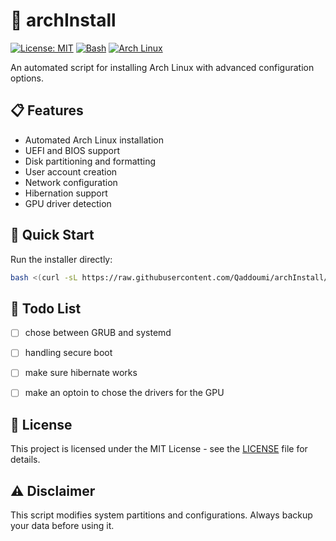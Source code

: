 # 🚀 archInstall

[![License: MIT](https://img.shields.io/badge/License-MIT-yellow.svg)](https://opensource.org/licenses/MIT)
[![Bash](https://img.shields.io/badge/Made%20with-Bash-1f425f.svg)](https://www.gnu.org/software/bash/)
[![Arch Linux](https://img.shields.io/badge/Arch%20Linux-1793D1?logo=arch-linux&logoColor=fff)](https://archlinux.org)

An automated script for installing Arch Linux with advanced configuration options.

## 📋 Features

- Automated Arch Linux installation
- UEFI and BIOS support
- Disk partitioning and formatting
- User account creation
- Network configuration
- Hibernation support
- GPU driver detection

## 🚀 Quick Start

Run the installer directly:
```bash
bash <(curl -sL https://raw.githubusercontent.com/Qaddoumi/archInstall/main/archinstall.sh)
```

## 📝 Todo List
- [ ] chose between GRUB and systemd
- [ ] handling secure boot
- [ ] make sure hibernate works
- [ ] make an optoin to chose the drivers for the GPU


## 📜 License

This project is licensed under the MIT License - see the [LICENSE](LICENSE) file for details.

## ⚠️ Disclaimer

This script modifies system partitions and configurations. Always backup your data before using it.